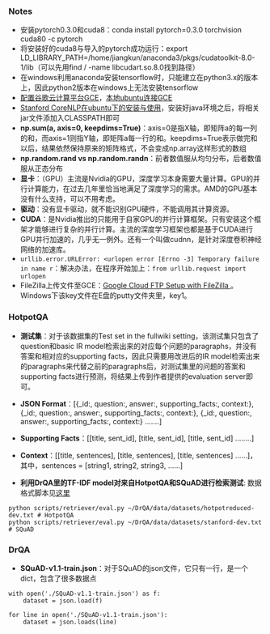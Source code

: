 ### Notes
- 安装pytorch0.3.0和cuda8：conda install pytorch=0.3.0 torchvision cuda80 -c pytorch
- 将安装好的cuda8与导入的pytorch成功运行：export LD_LIBRARY_PATH=/home/jiangkun/anaconda3/pkgs/cudatoolkit-8.0-1/lib（可以先用find / -name libcudart.so.8.0找到路径）
- 在windows利用anaconda安装tensorflow时，只能建立在python3.x的版本上，因此python2版本在windows上无法安装tensorflow
- [配置谷歌云计算平台GCE](https://zhuanlan.zhihu.com/p/33099231)，[本地ubuntu连接GCE](https://www.jianshu.com/p/57e85cf3e50b)
- [Stanford CoreNLP在ubuntu下的安装与使用](https://blog.csdn.net/Hay54/article/details/82313535)，安装好java环境之后，将相关jar文件添加入CLASSPATH即可
- **np.sum(a, axis=0, keepdims=True)**：axis=0是指X轴，即矩阵a的每一列的和，而axis=1则指Y轴，即矩阵a每一行的和。keepdims=True表示做完和以后，结果依然保持原来的矩阵格式，不会变成np.array这样形式的数组
- **np.random.rand vs np.random.randn**：前者数值服从均匀分布，后者数值服从正态分布
- **显卡**：（GPU）主流是Nvidia的GPU，深度学习本身需要大量计算。GPU的并行计算能力，在过去几年里恰当地满足了深度学习的需求。AMD的GPU基本没有什么支持，可以不用考虑。
- **驱动**：没有显卡驱动，就不能识别GPU硬件，不能调用其计算资源。
- **CUDA**：是Nvidia推出的只能用于自家GPU的并行计算框架。只有安装这个框架才能够进行复杂的并行计算。主流的深度学习框架也都是基于CUDA进行GPU并行加速的，几乎无一例外。还有一个叫做cudnn，是针对深度卷积神经网络的加速库。
- `urllib.error.URLError: <urlopen error [Errno -3] Temporary failure in name r`：解决办法，在程序开始加上：`from urllib.request import urlopen`
- FileZilla上传文件至GCE：[Google Cloud FTP Setup with FileZilla ](https://www.onepagezen.com/google-cloud-ftp-filezilla-quick-start/)。Windows下该key文件在E盘的putty文件夹里，key1。


### HotpotQA
- **测试集**：对于该数据集的Test set in the fullwiki setting，该测试集只包含了question和basic IR model检索出来的对应每个问题的paragraphs，并没有答案和相对应的supporting facts，因此只需要用改进后的IR model检索出来的paragraphs来代替之前的paragraphs后，对测试集里的问题的答案和supporting facts进行预测，将结果上传到作者提供的evaluation server即可。
- **JSON Format**：[{_id:, question:, answer:, supporting_facts:, context:}, {_id:, question:, answer:, supporting_facts:, context:}, {_id:, question:, answer:, supporting_facts:, context:} .......]
- **Supporting Facts**：[[title, sent_id], [title, sent_id], [title, sent_id] ........]
- **Context**：[[title, sentences], [title, sentences], [title, sentences] ......]，其中，sentences = [string1, string2, string3, ......]

- **利用DrQA里的TF-IDF model对来自HotpotQA和SQuAD进行检索测试**:
数据格式脚本见[这里](./scripts/DrQA_eval_txt.py)
```
python scripts/retriever/eval.py ~/DrQA/data/datasets/hotpotreduced-dev.txt # HotpotQA
python scripts/retriever/eval.py ~/DrQA/data/datasets/stanford-dev.txt # SQuAD
```
### DrQA
- **SQuAD-v1.1-train.json**：对于SQuAD的json文件，它只有一行，是一个dict，包含了很多数据点
```
with open('./SQuAD-v1.1-train.json') as f:
    dataset = json.load(f)

for line in open('./SQuAD-v1.1-train.json'):
    dataset = json.loads(line)
```
